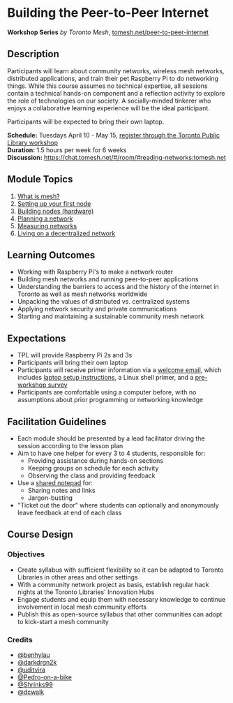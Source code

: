 # Building the Peer-to-Peer Internet

**Workshop Series** _by Toronto Mesh_, [tomesh.net/peer-to-peer-internet](https://tomesh.net/peer-to-peer-internet/)

## Description

Participants will learn about community networks, wireless mesh networks, distributed applications, and train their pet Raspberry Pi to do networking things. While this course assumes no technical expertise, all sessions contain a technical hands-on component and a reflection activity to explore the role of technologies on our society. A socially-minded tinkerer who enjoys a collaborative learning experience will be the ideal participant.

Participants will be expected to bring their own laptop. 

**Schedule:** Tuesdays April 10 - May 15, [register through the Toronto Public Library workshop](https://www.torontopubliclibrary.ca/detail.jsp?Entt=RDMEVT23011&R=EVT23011)  
**Duration:** 1.5 hours per week for 6 weeks  
**Discussion:** https://chat.tomesh.net/#/room/#reading-networks:tomesh.net

## Module Topics

1. [What is mesh?](./module-1.md)
1. [Setting up your first node](./module-2.md)
1. [Building nodes (hardware)](./module-3.md)
1. [Planning a network](./module-4.md)
1. [Measuring networks](./module-5.md)
1. [Living on a decentralized network](./module-6.md)

## Learning Outcomes

- Working with Raspberry Pi's to make a network router
- Building mesh networks and running peer-to-peer applications
- Understanding the barriers to access and the history of the internet in Toronto as well as mesh networks worldwide
- Unpacking the values of distributed vs. centralized systems
- Applying network security and private communications
- Starting and maintaining a sustainable community mesh network

## Expectations

- TPL will provide Raspberry Pi 2s and 3s
- Participants will bring their own laptop
- Participants will receive primer information via a [welcome email](./organization/welcome-email.txt), which includes [laptop setup instructions](./SETUP.md), a Linux shell primer, and a [pre-workshop survey](./organization/pre-workshop-survey.md)
- Participants are comfortable using a computer before, with no assumptions about prior programming or networking knowledge

## Facilitation Guidelines

- Each module should be presented by a lead facilitator driving the session according to the lesson plan
- Aim to have one helper for every 3 to 4 students, responsible for:
    - Providing assistance during hands-on sections
    - Keeping groups on schedule for each activity
    - Observing the class and providing feedback
- Use a [shared notepad](https://pad.riseup.net/p/peer-to-peer-internet) for:
    - Sharing notes and links
    - Jargon-busting
- "Ticket out the door" where students can optionally and anonymously leave feedback at end of each class

## Course Design

### Objectives

- Create syllabus with sufficient flexibility so it can be adapted to Toronto Libraries in other areas and other settings
- With a community network project as basis, establish regular hack nights at the Toronto Libraries' Innovation Hubs
- Engage students and equip them with necessary knowledge to continue involvement in local mesh community efforts
- Publish this as open-source syllabus that other communities can adopt to kick-start a mesh community

### Credits

- [@benhylau](https://github.com/benhylau)
- [@darkdrgn2k](https://github.com/darkdrgn2k)
- [@uditvira](https://github.com/uditvira)
- [@Pedro-on-a-bike](https://github.com/Pedro-on-a-bike)
- [@Shrinks99](https://github.com/Shrinks99)
- [@dcwalk](https://github.com/dcwalk)
